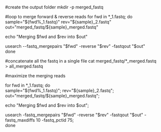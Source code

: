 #create the output folder
mkdir -p merged_fastq  

#loop to merge forward & reverse reads
for fwd in *_1.fastq; do 
sample="${fwd%_1.fastq}"                       
rev="${sample}_2.fastq"                        
out="merged_fastq/${sample}_merged.fastq"      
    
echo "Merging $fwd and $rev into $out"         
    
usearch --fastq_mergepairs "$fwd" -reverse "$rev" -fastqout "$out"                     
done


#concatenate all the fastq in a single file
cat merged_fastq/*_merged.fastq > all_merged.fastq



#maximize the merging reads

for fwd in *_1.fastq; do     
sample="${fwd%_1.fastq}";     
rev="${sample}_2.fastq";     
out="merged_fastq/${sample}_merged.fastq";            

echo "Merging $fwd and $rev into $out";                  

usearch -fastq_mergepairs "$fwd" -reverse "$rev" -fastqout "$out" -fastq_maxdiffs 10 -fastq_pctid 75;     
done

